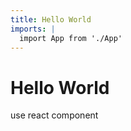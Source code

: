 ```yaml
---
title: Hello World
imports: |
  import App from './App'
---
```


# Hello World

use react component

<App />
